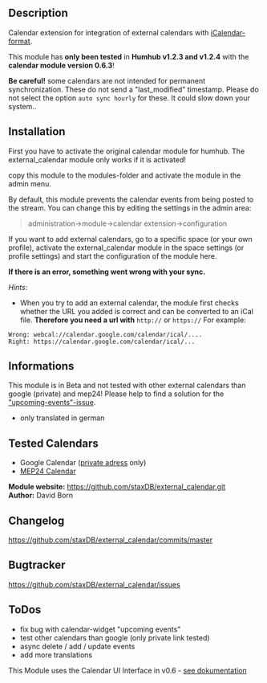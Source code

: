 ## Description
Calendar extension for integration of external calendars with [iCalendar-format](https://en.wikipedia.org/wiki/ICalendar).

This module has **only been tested** in **Humhub v1.2.3 and v1.2.4** with the **calendar module version 0.6.3**!

**Be careful!**
some calendars are not intended for permanent synchronization. These do not send a "last_modified" timestamp. Please do not select the option `auto sync hourly` for these. It could slow down your system..

## Installation
First you have to activate the original calendar module for humhub.
The external_calendar module only works if it is activated!

copy this module to the modules-folder and activate the module in the admin menu.

By default, this module prevents the calendar events from being posted to the stream. You can change this by editing the settings in the admin area:
> administration->module->calendar extension->configuration


If you want to add external calendars, go to a specific space (or your own profile), activate the external_calendar module in the space settings (or profile settings) and start the configuration of the module here.

**If there is an error, something went wrong with your sync.**


*Hints*:
- When you try to add an external calendar, the module first checks whether the URL you added is correct and can be converted to an iCal file.
**Therefore you need a url with** `http://` or `https://`
For example:
```
Wrong: webcal://calendar.google.com/calendar/ical/....
Right: https://calendar.google.com/calendar/ical/...
```
## Informations
This module is in Beta and not tested with other external calendars than google (private) and mep24!
Please help to find a solution for the ["upcoming-events"-issue](https://github.com/staxDB/external_calendar/issues/1).
- only translated in german

## Tested Calendars
- Google Calendar ([private adress](https://support.google.com/calendar/answer/37648?hl=en) only)
- [MEP24 Calendar](https://www.mep24software.de/kalender-freigeben/)

__Module website:__ <https://github.com/staxDB/external_calendar.git>    
__Author:__ David Born    

## Changelog
<https://github.com/staxDB/external_calendar/commits/master>

## Bugtracker
<https://github.com/staxDB/external_calendar/issues>

## ToDos
- fix bug with calendar-widget "upcoming events"
- test other calendars than google (only private link tested)
- async delete / add / update events
- add more translations


This Module uses the Calendar UI Interface in v0.6 - [see dokumentation](https://github.com/humhub/humhub-modules-calendar/blob/master/docs/interface.md)

